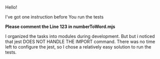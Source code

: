 Hello!

I've got one instruction before You run the tests

**Please comment the Line 123 in numberToWord.mjs**

I organized the tasks into modules during development. But but i noticed that jest DOES NOT HANDLE THE IMPORT command.
There was no time left to configure the jest, so I chose a relatively easy solution to run the tests.
